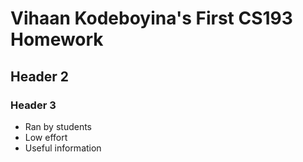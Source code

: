 # Vihaan Kodeboyina's First CS193 Homework
## Header 2
### Header 3

- Ran by students
- Low effort
- Useful information
